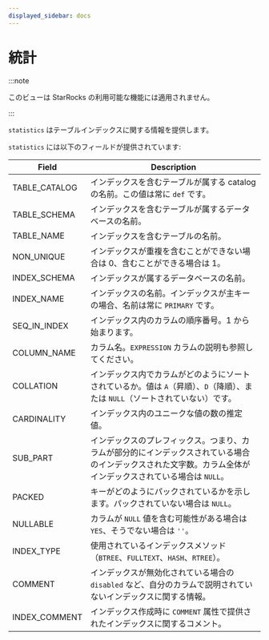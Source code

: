 ```yaml
---
displayed_sidebar: docs
---
```


# 統計

:::note

このビューは StarRocks の利用可能な機能には適用されません。

:::

`statistics` はテーブルインデックスに関する情報を提供します。

`statistics` には以下のフィールドが提供されています:

| **Field**     | **Description**                                              |
| ------------- | ------------------------------------------------------------ |
| TABLE_CATALOG | インデックスを含むテーブルが属する catalog の名前。この値は常に `def` です。 |
| TABLE_SCHEMA  | インデックスを含むテーブルが属するデータベースの名前。 |
| TABLE_NAME    | インデックスを含むテーブルの名前。                  |
| NON_UNIQUE    | インデックスが重複を含むことができない場合は 0、含むことができる場合は 1。       |
| INDEX_SCHEMA  | インデックスが属するデータベースの名前。         |
| INDEX_NAME    | インデックスの名前。インデックスが主キーの場合、名前は常に `PRIMARY` です。 |
| SEQ_IN_INDEX  | インデックス内のカラムの順序番号。1 から始まります。    |
| COLUMN_NAME   | カラム名。`EXPRESSION` カラムの説明も参照してください。 |
| COLLATION     | インデックス内でカラムがどのようにソートされているか。値は `A`（昇順）、`D`（降順）、または `NULL`（ソートされていない）です。 |
| CARDINALITY   | インデックス内のユニークな値の数の推定値。     |
| SUB_PART      | インデックスのプレフィックス。つまり、カラムが部分的にインデックスされている場合のインデックスされた文字数。カラム全体がインデックスされている場合は `NULL`。 |
| PACKED        | キーがどのようにパックされているかを示します。パックされていない場合は `NULL`。        |
| NULLABLE      | カラムが `NULL` 値を含む可能性がある場合は `YES`、そうでない場合は `''`。 |
| INDEX_TYPE    | 使用されているインデックスメソッド（`BTREE`、`FULLTEXT`、`HASH`、`RTREE`）。 |
| COMMENT       | インデックスが無効化されている場合の `disabled` など、自分のカラムで説明されていないインデックスに関する情報。 |
| INDEX_COMMENT | インデックス作成時に `COMMENT` 属性で提供されたインデックスに関するコメント。 |